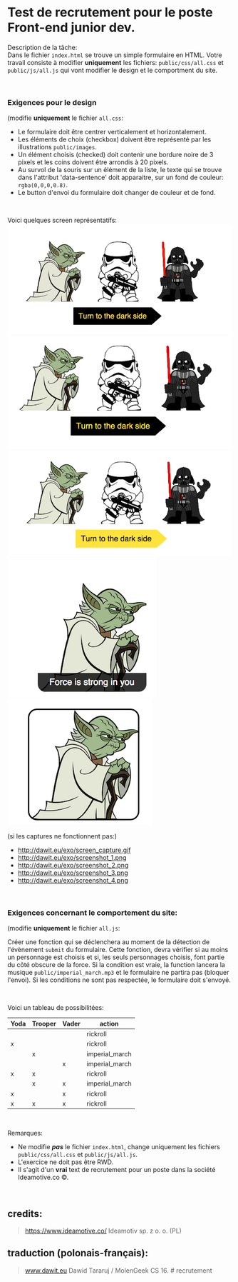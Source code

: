 
# Test de recrutement pour le poste Front-end junior dev. 



Description de la tâche:  
Dans le fichier `index.html` se trouve un simple formulaire en HTML. 
Votre travail consiste à modifier **uniquement**  les fichiers: 
`public/css/all.css` et `public/js/all.js`  qui vont modifier le design et le comportment du site. 


&nbsp;  



### Exigences pour le design

 (modifie **uniquement** le fichier `all.css`: 

 - Le formulaire doit être centrer verticalement et horizontalement. 
 - Les éléments de choix (checkbox) doivent être représenté par les illustrations `public/images`. 
 - Un élément choisis (checked) doit contenir une bordure noire de 3 pixels et les coins doivent être arrondis à 20 pixels. 
 - Au survol de la souris sur un élément de la liste, le texte qui se trouve dans l'attribut 'data-sentence' doit apparaitre, sur un fond de couleur: `rgba(0,0,0,0.8)`.
 - Le button d'envoi du formulaire doit changer de couleur et de fond. 


&nbsp;&nbsp;


Voici quelques screen représentatifs: 
![screen1](./screen_capture.gif)
![screen2](./screenshot_1.png)
![screen3](./screenshot_2.png)
![screen4](./screenshot_3.png)
![screen5](./screenshot_4.png)

(si les captures ne fonctionnent pas:) 
- http://dawit.eu/exo/screen_capture.gif 
- http://dawit.eu/exo/screenshot_1.png
- http://dawit.eu/exo/screenshot_2.png
- http://dawit.eu/exo/screenshot_3.png
- http://dawit.eu/exo/screenshot_4.png

&nbsp;
### Exigences concernant le comportement du site: 

 (modifie **uniquement** le fichier `all.js`: 

Créer une fonction qui se déclenchera au moment de la détection de l'évènement `submit` du formulaire. 
Cette fonction, devra vérifier si au moins un personnage est choisis et si, les seuls personnages choisis, font partie du côté obscure de la force. 
Si la condition est vraie, la function lancera la musique `public/imperial_march.mp3` et le formulaire ne partira pas (bloquer l'envoi). 
Si les conditions ne sont pas respectée, le formulaire doit s'envoyé. 



&nbsp;


Voici un tableau de possibilitées: 

| Yoda | Trooper | Vader | action         |
|------|---------|-------|----------------|
|      |         |       | rickroll       |
| x    |         |       | rickroll       |
|      | x       |       | imperial_march |
|      |         | x     | imperial_march |
| x    | x       |       | rickroll       |
|      | x       | x     | imperial_march |
| x    |         | x     | rickroll       |
| x    | x       | x     | rickroll       |








&nbsp;&nbsp;


Remarques: 
 - Ne modifie ***pas*** le fichier `index.html`, change uniquement les fichiers `public/css/all.css` et `public/js/all.js`.
 - L'exercice ne doit pas être RWD.     
 - Il s'agit d'un **vrai** text de recrutement pour un poste dans la société Ideamotive.co &copy;.

 
&nbsp;&nbsp;






## credits: 
> https://www.ideamotive.co/ Ideamotiv sp. z o. o. (PL) 

## traduction (polonais-français): 
> www.dawit.eu Dawid Tararuj / MolenGeek CS 16. # recrutement
